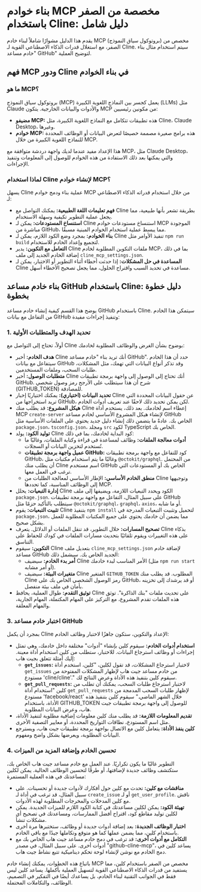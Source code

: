 # بناء خوادم MCP مخصصة من الصفر باستخدام Cline: دليل شامل

يقدم هذا الدليل مشوارًا شاملاً لبناء خادم MCP (بروتوكول سياق النموذج) مخصص من الصفر، مع استغلال قدرات الذكاء الاصطناعي القوية لـ Cline. سيتم استخدام مثال بناء "خادم مساعد GitHub" لتوضيح العملية.

## فهم MCP ودور Cline في بناء الخوادم

### ما هو MCP؟

بروتوكول سياق النموذج (MCP) يعمل كجسر بين النماذج اللغوية الكبيرة (LLMs) مثل Claude والأدوات والبيانات الخارجية. يتكون MCP من مكونين رئيسيين:

-   **مضيفو MCP:** هذه تطبيقات تتكامل مع النماذج اللغوية الكبيرة، مثل Cline، Claude Desktop، وغيرها.
-   **خوادم MCP:** هذه برامج صغيرة مصممة خصيصًا لتعرض البيانات أو الوظائف المحددة للنماذج اللغوية الكبيرة من خلال MCP.

هذا الإعداد مفيد عندما لديك واجهة دردشة متوافقة مع MCP، مثل Claude Desktop، والتي يمكنها بعد ذلك الاستفادة من هذه الخوادم للوصول إلى المعلومات وتنفيذ الإجراءات.

### لماذا استخدام Cline لإنشاء خوادم MCP؟

يسهل Cline عملية بناء ودمج خوادم MCP من خلال استخدام قدراته الذكاء الاصطناعي لـ:

-   **فهم تعليمات اللغة الطبيعية:** يمكنك التواصل مع Cline بطريقة تشعر بأنها طبيعية، مما يجعل عملية التطوير تكيفية وسهلة الاستخدام.
-   **استنساخ المستودعات:** يمكن لـ Cline استنساخ مستودعات خوادم MCP الموجودة مباشرة من GitHub، مما يبسط عملية استخدام الخوادم المبنية مسبقًا.
-   **بناء الخوادم:** بمجرد وضع الكود اللازم، يمكن لـ Cline تنفيذ الأوامر مثل `npm run build` لتجميع وإعداد الخادم للاستخدام.
-   **التعامل مع التكوين:** يدير Cline ملفات التكوين المطلوبة لخادم MCP، بما في ذلك إضافة الخادم الجديد إلى ملف `cline_mcp_settings.json`.
-   **المساعدة في حل المشكلات:** إذا حدثت أخطاء أثناء التطوير أو الاختبار، يمكن لـ Cline مساعدة في تحديد السبب واقتراح الحلول، مما يجعل تصحيح الأخطاء أسهل.

## بناء خادم مساعد GitHub باستخدام Cline: دليل خطوة بخطوة

يوضح هذا القسم كيفية إنشاء خادم مساعد GitHub باستخدام Cline. سيتمكن هذا الخادم من التفاعل مع بيانات GitHub وتنفيذ إجراءات مفيدة:

### 1. تحديد الهدف والمتطلبات الأولية

أولاً، تحتاج إلى التواصل مع Cline بوضوح بشأن الغرض والوظائف المطلوبة لخادمك:

-   **هدف الخادم:** أخبر Cline أنك تريد بناء "خادم مساعد GitHub". حدد أن هذا الخادم سيتفاعل مع بيانات GitHub وقد تذكر أنواع البيانات التي تهمك، مثل المشكلات، طلبات السحب، وملفات المستخدمين.
-   **متطلبات الوصول:** أخبر Cline أنك تحتاج إلى الوصول إلى واجهة برمجة تطبيقات GitHub. شرح أن هذا سيتطلب على الأرجح رمز وصول شخصي (GITHUB_TOKEN) للمصادقة.
-   **تحديد البيانات (اختياري):** يمكنك اختياريًا إخبار Cline عن حقول البيانات المحددة التي تريد استخراجها من GitHub، لكن يمكن تحديد ذلك لاحقًا عند تعريف أدوات الخادم.
- **هيكل المشروع:** قد يطلب منك Cline إعطاء اسم لخادمك. بعد ذلك، يستخدم أداة MCP `create-server` لإنشاء هيكل المشروع الأساسي لخادم مساعد GitHub الخاص بك. عادةً ما يتضمن ذلك إنشاء دليل جديد يحتوي على الملفات الأساسية مثل `package.json`، `tsconfig.json`، ومجلد `src` لكود TypeScript الخاص بك.
- **توليد الكود:** يولد Cline كود البداية لخادمك، بما في ذلك:
    - **أدوات معالجة الملفات:** وظائف لمساعدة في قراءة وكتابة الملفات، وغالبًا ما تُستخدم لتخزين البيانات أو السجلات.
    - **عميل واجهة برمجة تطبيقات GitHub:** كود للتفاعل مع واجهة برمجة تطبيقات GitHub، وغالبًا ما يتم استخدام مكتبات مثل `@octokit/graphql`. من المحتمل أن يطلب منك Cline اسم مستخدم GitHub الخاص بك أو المستودعات التي ترغب في العمل معها.
    - **منطق الخادم الأساسي:** الإطار الأساسي لمعالجة الطلبات من Cline وتوجيهها إلى الوظائف المناسبة، كما تحددها MCP.
- **إدارة التبعيات:** يحلل Cline الكود ويحدد التبعيات اللازمة، ويضيفها إلى ملف `package.json`. على سبيل المثال، التفاعل مع واجهة برمجة تطبيقات GitHub سيتطلب بالتأكيد حزمًا مثل `@octokit/graphql`، `graphql`، `axios`، أو ما شابه.
- **تثبيت التبعيات:** يقوم Cline بتنفيذ `npm install` لتحميل وتثبيت التبعيات المدرجة في `package.json`، مما يضمن أن خادمك يحتوي على جميع المكتبات المطلوبة للعمل بشكل صحيح.
- **تصحيح المسارات:** خلال التطوير، قد تنقل الملفات أو الدلائل. يتعرف Cline بذكاء على هذه التغييرات ويقوم تلقائيًا بتحديث مسارات الملفات في كودك للحفاظ على التناسق.
- **التكوين:** سيقوم Cline بتعديل ملف `cline_mcp_settings.json` لإضافة خادم مساعد GitHub الجديد الخاص بك. سيشمل ذلك:
    - **أمر بدء الخادم:** سيضيف Cline الأمر المناسب لبدء خادمك (مثل `npm run start` أو أمر مشابه).
    - **متغيرات البيئة:** سيضيف Cline المتغير `GITHUB_TOKEN` المطلوب. قد يطلب منك Cline رمز الوصول الشخصي الخاص بك على GitHub، أو قد يرشدك إلى تخزينه بأمان في ملف بيئة منفصل.
- **توثيق التقدم:** طوال العملية، يحافظ Cline على تحديث ملفات "بنك الذاكرة". توثق هذه الملفات تقدم المشروع، مع التركيز على المهام المكتملة، المهام الجارية، والمهام المعلقة.

### 3. اختبار خادم مساعد GitHub

بمجرد أن يكمل Cline الإعداد والتكوين، ستكون جاهزًا لاختبار وظائف الخادم:
-   **استخدام أدوات الخادم:** سيقوم كلين بإنشاء "أدوات" مختلفة داخل خادمك، وهي تمثل إجراءات أو وظائف استرجاع البيانات. للاختبار، ستطلب من كلين استخدام أداة معينة. إليك أمثلة تتعلق بجيت هاب:
    -   **`get_issues`:** لاختبار استرجاع المشكلات، قد تقول لكلين، "كلين، استخدم أداة `get_issues` من خادم مساعد جيت هاب لإظهار المشكلات المفتوحة من مستودع 'cline/cline'." سيقوم كلين بتنفيذ هذه الأداة وعرض النتائج لك.
    -   **`get_pull_requests`:** لاختبار استرجاع طلبات السحب، يمكنك أن تطلب من كلين "استخدام أداة `get_pull_requests` لإظهار طلبات السحب المدمجة من مستودع 'facebook/react' خلال الشهر الماضي." سيقوم كلين بتنفيذ هذه الأداة، باستخدام GITHUB_TOKEN للوصول إلى واجهة برمجة تطبيقات جيت هاب، وعرض البيانات المطلوبة.
-   **تقديم المعلومات اللازمة:** قد يطلب منك كلين معلومات إضافية مطلوبة لتنفيذ الأداة، مثل اسم المستودع، نطاقات التواريخ المحددة، أو معايير التصفية الأخرى.
-   **كلين ينفذ الأداة:** يتعامل كلين مع الاتصال بواجهة برمجة تطبيقات جيت هاب، ويسترجع البيانات المطلوبة، ويعرضها بشكل واضح ومفهوم.

### 4. تحسين الخادم وإضافة المزيد من الميزات

التطوير غالبًا ما يكون تكراريًا. عند العمل مع خادم مساعد جيت هاب الخاص بك، ستكتشف وظائف جديدة لإضافتها، أو طرقًا لتحسين الوظائف الحالية. يمكن لكلين مساعدتك في هذه العملية المستمرة:

-   **مناقشات مع كلين:** تحدث مع كلين حول أفكارك لأدوات جديدة أو تحسينات. على سبيل المثال، قد ترغب في أداة لـ `create_issue` أو لـ `get_user_profile`. ناقش مع كلين المدخلات والمخرجات المطلوبة لهذه الأدوات.
-   **تهيئة الكود:** يمكن لكلين مساعدتك في كتابة الكود اللازم للميزات الجديدة. يمكن لكلين توليد مقاطع كود، اقتراح أفضل الممارسات، ومساعدتك في تصحيح أي مشكلات تنشأ.
-   **اختبار الوظائف الجديدة:** بعد إضافة أدوات جديدة أو وظائف، ستختبرها مرة أخرى باستخدام كلين، مما يضمن عملها كما هو متوقع وتكاملها جيدًا مع باقي الخادم.
-   **التكامل مع أدوات أخرى:** قد ترغب في دمج خادم مساعد جيت هاب الخاص بك مع أدوات أخرى. على سبيل المثال، في مصدر "github-cline-mcp"، يساعد كلين في دمج الخادم مع نوشن لإنشاء لوحة تحكم ديناميكية تتبع نشاط جيت هاب.

باتباع هذه الخطوات، يمكنك إنشاء خادم MCP مخصص من الصفر باستخدام كلين، مما يستفيد من قدرات الذكاء الاصطناعي القوية لتسهيل العملية بأكملها. يساعد كلين ليس فقط في الجوانب التقنية لبناء الخادم، بل يساعدك أيضًا في التفكير في التصميم، الوظائف، والتكاملات المحتملة.